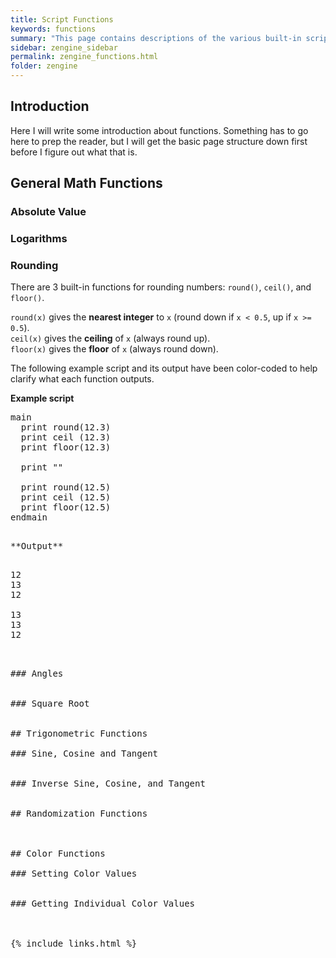 ```yaml
---
title: Script Functions
keywords: functions
summary: "This page contains descriptions of the various built-in script functions, with examples to demonstrate proper usage."
sidebar: zengine_sidebar
permalink: zengine_functions.html
folder: zengine
---
```


## Introduction

Here I will write some introduction about functions. Something has to go here to prep the reader, but I will get the basic page structure down first before I figure out what that is.


## General Math Functions


### Absolute Value


### Logarithms


### Rounding

There are 3 built-in functions for rounding numbers: `round()`, `ceil()`, and `floor()`.  
  
`round(x)` gives the **nearest integer** to `x` (round down if `x < 0.5`, up if `x >= 0.5`).  
`ceil(x)` gives the **ceiling** of `x` (always round up).  
`floor(x)` gives the **floor** of `x` (always round down).  
  
The following example script and its output have been color-coded to help clarify what each function outputs.

**Example script**

<pre>
main
  print <span class="red">round</span>(12.3)
  print <span class="green">ceil</span> (12.3)
  print <span class="blue">floor</span>(12.3)

  print ""

  print <span class="red">round</span>(12.5)
  print <span class="green">ceil</span> (12.5)
  print <span class="blue">floor</span>(12.5)
endmain
<pre>

**Output**

<pre>
<span class="red">12</span>
<span class="green">13</span>
<span class="blue">12</span>

<span class="red">13</span>
<span class="green">13</span>
<span class="blue">12</span>
<pre>


### Angles


### Square Root


## Trigonometric Functions

### Sine, Cosine and Tangent


### Inverse Sine, Cosine, and Tangent


## Randomization Functions



## Color Functions

### Setting Color Values


### Getting Individual Color Values



{% include links.html %}
